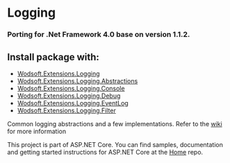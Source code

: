 Logging
=======
### Porting for .Net Framework 4.0 base on version 1.1.2.

## Install package with:
* [Wodsoft.Extensions.Logging](https://www.nuget.org/packages/Wodsoft.Extensions.Logging)
* [Wodsoft.Extensions.Logging.Abstractions](https://www.nuget.org/packages/Wodsoft.Extensions.Logging.Abstractions)
* [Wodsoft.Extensions.Logging.Console](https://www.nuget.org/packages/Wodsoft.Extensions.Logging.Console)
* [Wodsoft.Extensions.Logging.Debug](https://www.nuget.org/packages/Wodsoft.Extensions.Logging.Debug)
* [Wodsoft.Extensions.Logging.EventLog](https://www.nuget.org/packages/Wodsoft.Extensions.Logging.EventLog)
* [Wodsoft.Extensions.Logging.Filter](https://www.nuget.org/packages/Wodsoft.Extensions.Logging.Filter)

Common logging abstractions and a few implementations. Refer to the [wiki](https://github.com/aspnet/Logging/wiki) for more information

This project is part of ASP.NET Core. You can find samples, documentation and getting started instructions for ASP.NET Core at the [Home](https://github.com/aspnet/home) repo.
